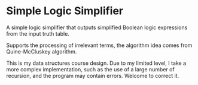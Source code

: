 # Simple Logic Simplifier

A simple logic simplifier that outputs simplified Boolean logic expressions from the input truth table.

Supports the processing of irrelevant terms, the algorithm idea comes from Quine-McCluskey algorithm.

This is my data structures course design. Due to my limited level, I take a more complex implementation, such as the use of a large number of recursion, and the program may contain errors. Welcome to correct it.